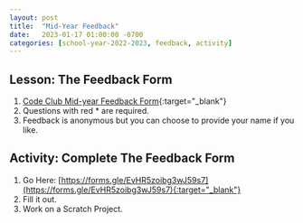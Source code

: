 ```yaml
---
layout: post
title:  "Mid-Year Feedback"
date:   2023-01-17 01:00:00 -0700
categories: [school-year-2022-2023, feedback, activity]
---
```


## Lesson: The Feedback Form

1. [Code Club Mid-year Feedback Form](https://forms.gle/EvHR5zoibg3wJ59s7){:target="_blank"}
2. Questions with red * are required.
3. Feedback is anonymous but you can choose to provide your name if you like.

## Activity: Complete The Feedback Form

1. Go Here: [https://forms.gle/EvHR5zoibg3wJ59s7](https://forms.gle/EvHR5zoibg3wJ59s7){:target="_blank"}
2. Fill it out.
3. Work on a Scratch Project.
